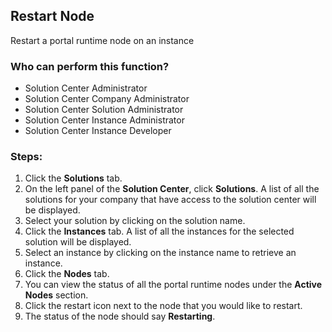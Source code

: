 ## Restart Node
Restart a portal runtime node on an instance

### Who can perform this function?
* Solution Center Administrator
* Solution Center Company Administrator
* Solution Center Solution Administrator
* Solution Center Instance Administrator
* Solution Center Instance Developer

### Steps:
1. Click the **Solutions** tab.
2. On the left panel of the **Solution Center**, click **Solutions**. A list of all the solutions for your company that have access to the solution center will be displayed.
3. Select your solution by clicking on the solution name.
4. Click the **Instances** tab. A list of all the instances for the selected solution will be displayed.
5. Select an instance by clicking on the instance name to retrieve an instance.
6. Click the **Nodes** tab.
7. You can view the status of all the portal runtime nodes under the **Active Nodes** section.
8. Click the restart icon next to the node that you would like to restart.
9. The status of the node should say **Restarting**.
